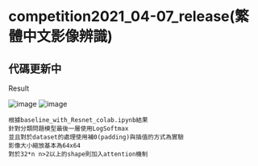 # competition2021_04-07_release(繁體中文影像辨識)
## 代碼更新中
Result

![image](https://github.com/jp298486/deep_learning_with_python/blob/main/Competition/competition2021_04-07_release/image/final_result.jpg)
![image](https://github.com/jp298486/deep_learning_with_python/blob/main/Competition/competition2021_04-07_release/image/esun_competition_2021_summer.jpg)
```
根據baseline_with_Resnet_colab.ipynb結果
針對分類問題模型最後一層使用LogSoftmax
並且對於dataset的處理使用補0(padding)與插值的方式為實驗
影像大小縮放基本為64x64
對於32*n n>2以上的shape則加入attention機制
```
